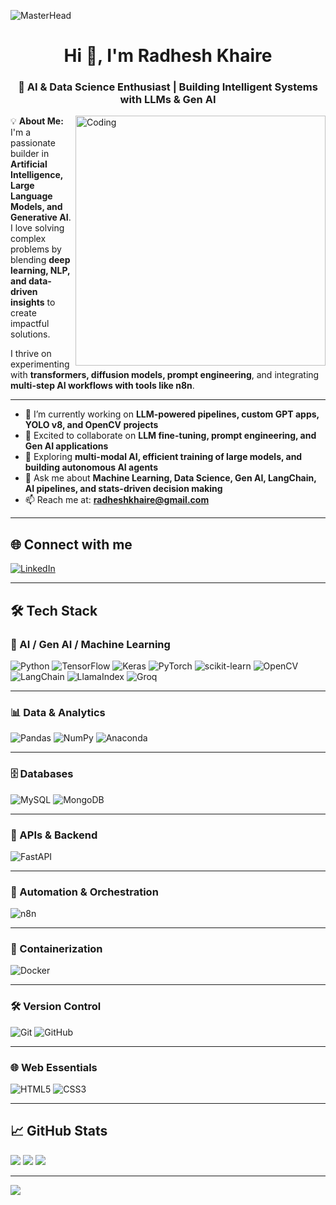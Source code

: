 ![MasterHead](https://miro.medium.com/v2/resize:fit:828/1*SWDxOQ75LU_kGLfZe2cPBA.gif)

<h1 align="center">Hi 👋, I'm Radhesh Khaire</h1>
<h3 align="center">🚀 AI & Data Science Enthusiast | Building Intelligent Systems with LLMs & Gen AI</h3>

<img align="right" alt="Coding" width="400" src="https://www.sciencenews.org/wp-content/uploads/2023/04/040823_chatgpt_feat.gif">

💡 **About Me:**  
I'm a passionate builder in **Artificial Intelligence, Large Language Models, and Generative AI**.  
I love solving complex problems by blending **deep learning, NLP, and data-driven insights** to create impactful solutions.  

I thrive on experimenting with **transformers, diffusion models, prompt engineering**, and integrating **multi-step AI workflows with tools like n8n**.

---

- 🔭 I’m currently working on **LLM-powered pipelines, custom GPT apps, YOLO v8, and OpenCV projects**
- 👯 Excited to collaborate on **LLM fine-tuning, prompt engineering, and Gen AI applications**
- 🌱 Exploring **multi-modal AI, efficient training of large models, and building autonomous AI agents**
- 💬 Ask me about **Machine Learning, Data Science, Gen AI, LangChain, AI pipelines, and stats-driven decision making**
- 📫 Reach me at: **radheshkhaire@gmail.com**

---

## 🌐 Connect with me
[![LinkedIn](https://img.shields.io/badge/LinkedIn-%230077B5.svg?logo=linkedin&logoColor=white)](https://www.linkedin.com/in/radhesh-khaire-882397246)

---

## 🛠️ Tech Stack

### 🧠 AI / Gen AI / Machine Learning
![Python](https://img.shields.io/badge/python-3670A0?style=for-the-badge&logo=python&logoColor=ffdd54)
![TensorFlow](https://img.shields.io/badge/TensorFlow-%23FF6F00.svg?style=for-the-badge&logo=TensorFlow&logoColor=white)
![Keras](https://img.shields.io/badge/Keras-%23D00000.svg?style=for-the-badge&logo=Keras&logoColor=white)
![PyTorch](https://img.shields.io/badge/PyTorch-%23EE4C2C.svg?style=for-the-badge&logo=PyTorch&logoColor=white)
![scikit-learn](https://img.shields.io/badge/scikit--learn-%23F7931E.svg?style=for-the-badge&logo=scikit-learn&logoColor=white)
![OpenCV](https://img.shields.io/badge/OpenCV-5C3EE8?style=for-the-badge&logo=opencv&logoColor=white)
![LangChain](https://img.shields.io/badge/LangChain-000000?style=for-the-badge&logo=data:image/svg+xml;base64,...&logoColor=white)
![LlamaIndex](https://img.shields.io/badge/LlamaIndex-9E3FFD?style=for-the-badge&logo=llama&logoColor=white)
![Groq](https://img.shields.io/badge/Groq-FF3366?style=for-the-badge&logo=groq&logoColor=white)

---

### 📊 Data & Analytics
![Pandas](https://img.shields.io/badge/pandas-%23150458.svg?style=for-the-badge&logo=pandas&logoColor=white)
![NumPy](https://img.shields.io/badge/numpy-%23013243.svg?style=for-the-badge&logo=numpy&logoColor=white)
![Anaconda](https://img.shields.io/badge/Anaconda-%2344A833.svg?style=for-the-badge&logo=anaconda&logoColor=white)

---

### 🗄️ Databases
![MySQL](https://img.shields.io/badge/mysql-%2300f.svg?style=for-the-badge&logo=mysql&logoColor=white)
![MongoDB](https://img.shields.io/badge/MongoDB-%234ea94b.svg?style=for-the-badge&logo=mongodb&logoColor=white)

---

### 🚀 APIs & Backend
![FastAPI](https://img.shields.io/badge/FastAPI-009688?style=for-the-badge&logo=fastapi&logoColor=white)

---

### 🤖 Automation & Orchestration
![n8n](https://img.shields.io/badge/n8n-FF6D00?style=for-the-badge&logo=n8n&logoColor=white)

---

### 🐳 Containerization
![Docker](https://img.shields.io/badge/Docker-2496ED?style=for-the-badge&logo=docker&logoColor=white)

---

### 🛠️ Version Control
![Git](https://img.shields.io/badge/Git-fc6d26?style=for-the-badge&logo=git&logoColor=white)
![GitHub](https://img.shields.io/badge/GitHub-%23121011.svg?style=for-the-badge&logo=github&logoColor=white)

---

### 🌐 Web Essentials
![HTML5](https://img.shields.io/badge/html5-%23E34F26.svg?style=for-the-badge&logo=html5&logoColor=white)
![CSS3](https://img.shields.io/badge/css3-%231572B6.svg?style=for-the-badge&logo=css3&logoColor=white)

---

## 📈 GitHub Stats
![](https://github-readme-stats.vercel.app/api?username=Radhesh24&theme=dark&hide_border=false&include_all_commits=true&count_private=true)
![](https://github-readme-streak-stats.herokuapp.com/?user=Radhesh24&theme=dark&hide_border=false)
![](https://github-readme-stats.vercel.app/api/top-langs/?username=Radhesh24&theme=dark&hide_border=false&layout=compact)

---

[![](https://visitcount.itsvg.in/api?id=Radhesh24&icon=0&color=0)](https://visitcount.itsvg.in)

<!-- Customized with ❤️ by Radhesh -->
